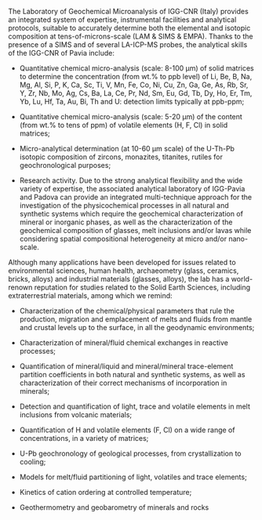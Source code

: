 The Laboratory of Geochemical Microanalysis of IGG-CNR (Italy) provides
an integrated system of expertise, instrumental facilities and
analytical protocols, suitable to accurately determine both the
elemental and isotopic composition at tens-of-microns-scale (LAM & SIMS
& EMPA). Thanks to the presence of a SIMS and of several LA-ICP-MS
probes, the analytical skills of the IGG-CNR of Pavia include:

-   Quantitative chemical micro-analysis (scale: 8-100 μm) of solid
    matrices to determine the concentration (from wt.% to ppb level) of
    Li, Be, B, Na, Mg, Al, Si, P, K, Ca, Sc, Ti, V, Mn, Fe, Co, Ni, Cu,
    Zn, Ga, Ge, As, Rb, Sr, Y, Zr, Nb, Mo, Ag, Cs, Ba, La, Ce, Pr, Nd,
    Sm, Eu, Gd, Tb, Dy, Ho, Er, Tm, Yb, Lu, Hf, Ta, Au, Bi, Th and U:
    detection limits typically at ppb-ppm;

-   Quantitative chemical micro-analysis (scale: 5-20 μm) of the content
    (from wt.% to tens of ppm) of volatile elements (H, F, Cl) in solid
    matrices;

-   Micro-analytical determination (at 10-60 μm scale) of the U-Th-Pb
    isotopic composition of zircons, monazites, titanites, rutiles for
    geochronological purposes;

-   Research activity. Due to the strong analytical flexibility and the
    wide variety of expertise, the associated analytical laboratory of
    IGG-Pavia and Padova can provide an integrated multi-technique
    approach for the investigation of the physicochemical processes in
    all natural and synthetic systems which require the geochemical
    characterization of mineral or inorganic phases, as well as the
    characterization of the geochemical composition of glasses, melt
    inclusions and/or lavas while considering spatial compositional
    heterogeneity at micro and/or nano-scale.

Although many applications have been developed for issues related to
environmental sciences, human health, archaeometry (glass, ceramics,
bricks, alloys) and industrial materials (glasses, alloys), the lab has
a world-renown reputation for studies related to the Solid Earth
Sciences, including extraterrestrial materials, among which we remind:

-   Characterization of the chemical/physical parameters that rule the
    production, migration and emplacement of melts and fluids from
    mantle and crustal levels up to the surface, in all the geodynamic
    environments;

-   Characterization of mineral/fluid chemical exchanges in reactive
    processes;

-   Quantification of mineral/liquid and mineral/mineral trace-element
    partition coefficients in both natural and synthetic systems, as
    well as characterization of their correct mechanisms of
    incorporation in minerals;

-   Detection and quantification of light, trace and volatile elements
    in melt inclusions from volcanic materials;

-   Quantification of H and volatile elements (F, Cl) on a wide range of
    concentrations, in a variety of matrices;

-   U-Pb geochronology of geological processes, from crystallization to
    cooling;

-   Models for melt/fluid partitioning of light, volatiles and trace
    elements;

-   Kinetics of cation ordering at controlled temperature;

-   Geothermometry and geobarometry of minerals and rocks
